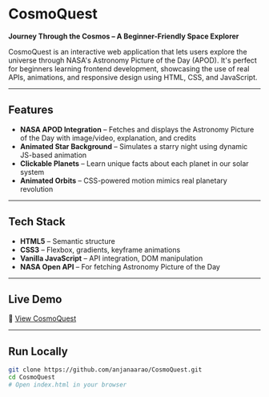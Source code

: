 # CosmoQuest

**Journey Through the Cosmos – A Beginner-Friendly Space Explorer**

CosmoQuest is an interactive web application that lets users explore the universe through NASA's Astronomy Picture of the Day (APOD). It's perfect for beginners learning frontend development, showcasing the use of real APIs, animations, and responsive design using HTML, CSS, and JavaScript.

---

## Features

- **NASA APOD Integration** – Fetches and displays the Astronomy Picture of the Day with image/video, explanation, and credits  
- **Animated Star Background** – Simulates a starry night using dynamic JS-based animation  
- **Clickable Planets** – Learn unique facts about each planet in our solar system
- **Animated Orbits** – CSS-powered motion mimics real planetary revolution

---

## Tech Stack

- **HTML5** – Semantic structure  
- **CSS3** – Flexbox, gradients, keyframe animations  
- **Vanilla JavaScript** – API integration, DOM manipulation  
- **NASA Open API** – For fetching Astronomy Picture of the Day  

---

## Live Demo

🔗 [View CosmoQuest](https://anjanaarao.github.io/CosmoQuest)  

---

## Run Locally

```bash
git clone https://github.com/anjanaarao/CosmoQuest.git
cd CosmoQuest
# Open index.html in your browser
